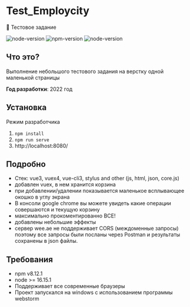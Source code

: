 # Test_Employcity

📰 Тестовое задание

![node-version](https://img.shields.io/badge/vue-3-3FB27F)
![npm-version](https://img.shields.io/badge/npm-8.12.1-red)
![node-version](https://img.shields.io/badge/node->=16.15.1-green)
## Что это?

Выполнение небольшого тестового задания на верстку одной маленькой страницы

**Год разработки**: 2022 год

## Установка
Режим разработчика
1. `npm install`
2. `npm run serve`
3.  http://localhost:8080/

## Подробно
- Стек: vue3, vuex4, vue-cli3, stylus and other (js, html, json, core.js)
- добавлен vuex, в нем хранится корзина
- при добавлении/удалении показывается маленькое всплывающее окошко в углу экрана
- В консоли google chrome вы можете увидеть какие операции совершаются и текущую корзину
- максимально прокоментированно ВСЕ!
- добавлены небольшие эффекты
- сервер wee.ae не поддерживает CORS (междоменные запросы) поэтому все запросы были посланы через  Postman и результаты сохранены в json файлы.


## Требования
- npm v8.12.1
- node >= 16.15.1
- Поддерживает все современные браузеры
- Проект запускался на windows с использованием программы webstorm

